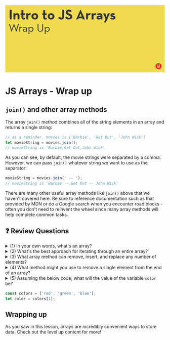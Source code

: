 ![Hero image](./assets/hero.png)

# JS Arrays - Wrap up

## `join()` and other array methods 

The array `join()` method combines all of the string elements in an array and returns a single string:

```js
// as a reminder, movies is ['Barbie', 'Get Out', 'John Wick']
let movieString = movies.join();
// movieString is 'Barbie,Get Out,John Wick'
```
	
As you can see, by default, the movie strings were separated by a comma. However, we can pass `join()` whatever string we want to use as the separator:

```js
movieString = movies.join(' -- ');
// movieString is 'Barbie -- Get Out -- John Wick'
```

There are many other useful array methods like `join()` above that we haven't covered here. Be sure to reference documentation such as that provided by MDN or do a Google search when you encounter road blocks - often you don't need to reinvent the wheel since many array methods will help complete common tasks.

## :question: Review Questions

<details>
  <summary>(1) In your own words, what's an array?</summary>
  
  An array is a data structure used store an ordered list of data.
</details>

<details>
  <summary>(2) What's the best approach for iterating through an entire array?</summary>
  
  Use the array's <code>forEach()</code> iterator method.
</details>

<details>
  <summary>(3) What array method can remove, insert, and replace any number of elements?</summary>
  
  The <code>splice()</code> method.
</details>

<details>
  <summary>(4) What method might you use to remove a single element from the end of an array?</summary>
  
  The <code>pop()</code> method.
</details>

<details>
  <summary>(5) Assuming the below code, what will the value of the variable <code>color</code> be?</summary>

  <code>'green'</code>
</details>

```js
const colors = ['red', 'green', 'blue'];
let color = colors[1];
```

## Wrapping up

As you saw in this lesson, arrays are incredibly convenient ways to store data. Check out the level up content for more!
